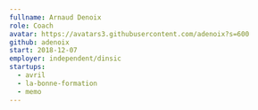 ```yaml
---
fullname: Arnaud Denoix
role: Coach 
avatar: https://avatars3.githubusercontent.com/adenoix?s=600
github: adenoix
start: 2018-12-07
employer: independent/dinsic
startups:
  - avril
  - la-bonne-formation
  - memo
---
```



